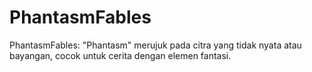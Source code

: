 # PhantasmFables
PhantasmFables: "Phantasm" merujuk pada citra yang tidak nyata atau bayangan, cocok untuk cerita dengan elemen fantasi.

